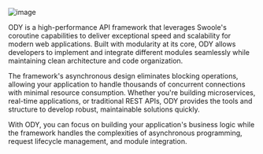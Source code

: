 ![image](https://github.com/odysee-dev/.github/blob/master/profile/cover.png?raw=true)

ODY is a high-performance API framework that leverages Swoole's coroutine capabilities to deliver exceptional speed and 
scalability for modern web applications. Built with modularity at its core, ODY allows developers to implement and 
integrate different modules seamlessly while maintaining clean architecture and code organization.

The framework's asynchronous design eliminates blocking operations, allowing your application to handle thousands of 
concurrent connections with minimal resource consumption. Whether you're building microservices, real-time applications, 
or traditional REST APIs, ODY provides the tools and structure to develop robust, maintainable solutions quickly.

With ODY, you can focus on building your application's business logic while the framework handles the complexities of 
asynchronous programming, request lifecycle management, and module integration.